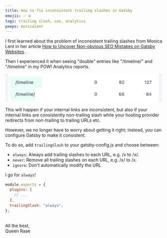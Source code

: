 ```yaml
---
title: How to fix inconsistent trailing slashes in Gatsby
emojii: ✅ ⚙️
tags: trailing slash, seo, analytics
peeps: monicalent
---
```


I first learned about the problem of inconsistent trailing slashes from Monica Lent in her article [How to Uncover Non-obvious SEO Mistakes on Gatsby Websites](https://bloggingfordevs.com/gatsby-seo/).

Then I experienced it when seeing "double" entries like "/timeline/" and "/timeline" in my POW! Analytics reports.

!["/timeline/" and "/timeline" rows in the analytics report](./screengrab-fathom.png)

This will happen if your internal links are inconsistent, but also if your internal links are consistently non-trailing slash while your hosting provider redirects from non-trailing to trailing URLs etc.

However, we no longer have to worry about getting it right; instead, you can configure Gatsby to make it consistent.

To do so, add `trailingSlash` to your gatsby-config.js and choose between:

- `always`: Always add trailing slashes to each URL, e.g. /x to /x/.
- `never`: Remove all trailing slashes on each URL, e.g. /x/ to /x.
- `ignore`: Don't automatically modify the URL

I go for `always`!

```js
module.exports = {
  plugins: [
    // ...
  ],
  trailingSlash: "always",
};
```

&nbsp;  
All the best,  
Queen Raae
